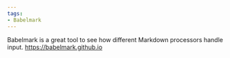 ```yaml
---
tags:
- Babelmark
---
```


Babelmark is a great tool to see how different Markdown processors
handle input. https://babelmark.github.io
